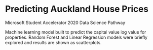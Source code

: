 # Predicting Auckland House Prices
Microsoft Student Accelerator 2020 Data Science Pathway 

Machine learning model built to predict the capital value log value for properties. Random Forest and Linear Regression models were briefly explored and results are shown as scatterplots.
